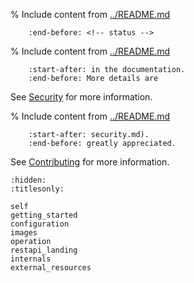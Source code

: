 
% Include content from [../README.md](../README.md)
```{include} ../README.md
    :end-before: <!-- status -->
```

% Include content from [../README.md](../README.md)
```{include} ../README.md
    :start-after: in the documentation.
    :end-before: More details are
```
See [Security](security.md) for more information.

% Include content from [../README.md](../README.md)
```{include} ../README.md
    :start-after: security.md).
    :end-before: greatly appreciated.
```
See [Contributing](contributing.md) for more information.

```{toctree}
:hidden:
:titlesonly:

self
getting_started
configuration
images
operation
restapi_landing
internals
external_resources
```
